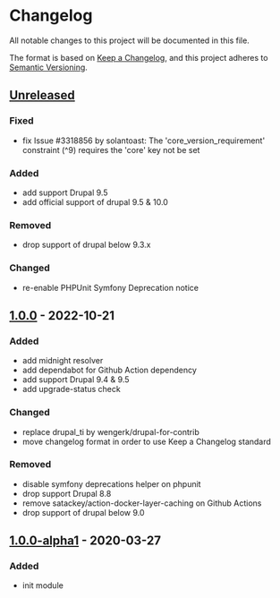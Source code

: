 # Changelog
All notable changes to this project will be documented in this file.

The format is based on [Keep a Changelog](https://keepachangelog.com/en/1.0.0/),
and this project adheres to [Semantic Versioning](https://semver.org/spec/v2.0.0.html).

## [Unreleased]
### Fixed
- fix Issue #3318856 by solantoast: The 'core_version_requirement' constraint (^9) requires the 'core' key not be set

### Added
- add support Drupal 9.5
- add official support of drupal 9.5 & 10.0

### Removed
- drop support of drupal below 9.3.x

### Changed
- re-enable PHPUnit Symfony Deprecation notice

## [1.0.0] - 2022-10-21
### Added
- add midnight resolver
- add dependabot for Github Action dependency
- add support Drupal 9.4 & 9.5
- add upgrade-status check

### Changed
- replace drupal_ti by wengerk/drupal-for-contrib
- move changelog format in order to use Keep a Changelog standard

### Removed
- disable symfony deprecations helper on phpunit
- drop support Drupal 8.8
- remove satackey/action-docker-layer-caching on Github Actions
- drop support of drupal below 9.0

## [1.0.0-alpha1] - 2020-03-27
### Added
- init module

[Unreleased]: https://github.com/antistatique/drupal-timesup/compare/8.x-1.0...HEAD
[1.0.0]: https://github.com/antistatique/drupal-timesup/compare/8.x-1.0-alpha1...8.x-1.0
[1.0.0-alpha1]: https://github.com/antistatique/drupal-timesup/releases/tag/8.x-1.0-alpha1
